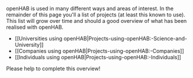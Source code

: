 openHAB is used in many different ways and areas of interest. In the remainder of this page you'll a list of projects (at least this known to use). This list will grow over time and should a good overview of what has been realised with openHAB.

* [[Universities using openHAB|Projects-using-openHAB:-Science-and-University]]
* [[Companies using openHAB|Projects-using-openHAB:-Companies]]
* [[Individuals using openHAB|Projects-using-openHAB:-Individuals]]

Please help to complete this overview!
